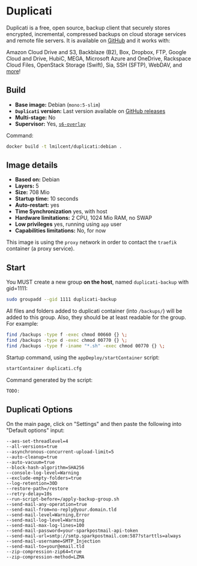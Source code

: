 # Duplicati

Duplicati is a free, open source, backup client that securely stores encrypted, incremental, compressed backups on cloud storage services and remote file servers.
It is available on [GitHub](https://github.com/duplicati/duplicati/) and it works with:

   Amazon Cloud Drive and S3, Backblaze (B2), Box, Dropbox, FTP, Google Cloud and Drive, HubiC, MEGA, Microsoft Azure and OneDrive, Rackspace Cloud Files, OpenStack Storage (Swift), Sia, SSH (SFTP), WebDAV, and [more](https://duplicati.readthedocs.io/en/latest/01-introduction/#supported-backends)!


## Build

* **Base image:** Debian (`mono:5-slim`)
* **`Duplicati` version:** Last version available on [GitHub releases](https://github.com/duplicati/duplicati/releases)
* **Multi-stage:** No
* **Supervisor:** Yes, [`s6-overlay`](https://github.com/just-containers/s6-overlay#goals)

Command:

```bash
docker build -t lmilcent/duplicati:debian .
```

## Image details

* **Based on:** Debian
* **Layers:** 5
* **Size:** 708 Mio
* **Startup time:** 10 seconds
* **Auto-restart:** yes
* **Time Synchronization** yes, with host
* **Hardware limitations:** 2 CPU, 1024 Mio RAM, no SWAP
* **Low privileges** yes, running using `app` user
* **Capabilities limitations:** No, for now

This image is using the `proxy` network in order to contact the `traefik` container (a proxy service).


## Start

You MUST create a new group **on the host**, named `duplicati-backup` with gid=1111:

```bash
sudo groupadd --gid 1111 duplicati-backup
```

All files and folders added to duplicati container (into `/backups/`) will be added to this group.
Also, they should be at least readable for the group. For example:

```bash
find /backups -type f -exec chmod 00660 {} \;
find /backups -type d -exec chmod 00770 {} \;
find /backups -type f -iname "*.sh" -exec chmod 00770 {} \;
```

Startup command, using the `appDeploy/startContainer` script:

```bash
startContainer duplicati.cfg
```

Command generated by the script:

```bash
TODO:
```


## Duplicati Options
On the main page, click on "Settings" and then paste the following into "Default options" input:

```
--aes-set-threadlevel=4
--all-versions=true
--asynchronous-concurrent-upload-limit=5
--auto-cleanup=true
--auto-vacuum=true
--block-hash-algorithm=SHA256
--console-log-level=Warning
--exclude-empty-folders=true
--log-retention=30D
--restore-path=/restore
--retry-delay=10s
--run-script-before=/apply-backup-group.sh
--send-mail-any-operation=true
--send-mail-from=no-reply@your.domain.tld
--send-mail-level=Warning,Error
--send-mail-log-level=Warning
--send-mail-max-log-lines=100
--send-mail-password=your-sparkpostmail-api-token
--send-mail-url=smtp://smtp.sparkpostmail.com:587?starttls=always
--send-mail-username=SMTP_Injection
--send-mail-to=your@email.tld
--zip-compression-zip64=true
--zip-compression-method=LZMA
```
